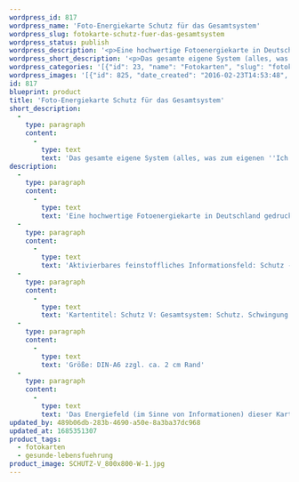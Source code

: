 ```yaml
---
wordpress_id: 817
wordpress_name: 'Foto-Energiekarte Schutz für das Gesamtsystem'
wordpress_slug: fotokarte-schutz-fuer-das-gesamtsystem
wordpress_status: publish
wordpress_description: '<p>Eine hochwertige Fotoenergiekarte in Deutschland gedruckt und in Handarbeit laminiert.  Sie ist in Postkartengröße (DIN-A6) gut zu transportieren und kann auch auf den Körper aufgelegt werden.</p><p>Aktivierbares feinstoffliches Informationsfeld: Schutz - Gesamtsystem – Selbstbestimmung: Feinstoffliche Impulse zur Selbststeuerung für den Schutz des gesamten Systems (das "Ich" mit sämtlichen Aspekten).</p><p>Kartentitel: Schutz V: Gesamtsystem: Schutz. Schwingung: Grün</p><p>Größe: DIN-A6 zzgl. ca. 2 cm Rand<br />Andere Formate sind individuell für Sie innerhalb weniger Tage herstellbar. Bitte kontaktieren Sie uns hierfür unter <a href="mailto:info@elvedenverlag.de">info@elvedenverlag.de</a>.</p><p><a href="https://my.feenbaum.de/anwendung-energiebilder-foto-laminiert/">Anwendungshinweise</a>      <a href="https://my.feenbaum.de/produktinformationen-fotokarten/">Produktinformationen</a></p><p>Das Energiefeld (im Sinne von Informationen) dieser Karte kann einfach über das bewusste Konzentrieren auf den für sich selbst erwünschten inneren Zustand aktiviert werden. Bitte beachten Sie, dass die Karten so programmiert sind, dass jeweils nur der Teil des Kartenenergiefeldes von Ihnen aktiviert wird, der stimmig für Sie ist. Unsere Energieartikel sind zur Unterstützung der Aktivierung von Selbststeuerungsimpulsen entwickelt.</p>'
wordpress_short_description: '<p>Das gesamte eigene System (alles, was zum eigenen &#8222;Ich&#8220; gehört) auf feinstoffliche Art schützen</p>'
wordpress_categories: '[{"id": 23, "name": "Fotokarten", "slug": "fotokarten"}, {"id": 38, "name": "Gesunde Lebensf\u00fchrung", "slug": "gesunde-lebensfuehrung"}]'
wordpress_images: '[{"id": 825, "date_created": "2016-02-23T14:53:48", "date_created_gmt": "2016-02-23T12:53:48", "date_modified": "2016-02-23T14:53:48", "date_modified_gmt": "2016-02-23T12:53:48", "src": "https://my.feenbaum.de/wp-content/uploads/2016/02/SCHUTZ-V_800x800-W-1.jpg", "name": "SCHUTZ-V_800x800-W", "alt": ""}]'
id: 817
blueprint: product
title: 'Foto-Energiekarte Schutz für das Gesamtsystem'
short_description:
  -
    type: paragraph
    content:
      -
        type: text
        text: 'Das gesamte eigene System (alles, was zum eigenen ''Ich'' gehört) auf feinstoffliche Art schützen'
description:
  -
    type: paragraph
    content:
      -
        type: text
        text: 'Eine hochwertige Fotoenergiekarte in Deutschland gedruckt und in Handarbeit laminiert.  Sie ist in Postkartengröße (DIN-A6) gut zu transportieren und kann auch auf den Körper aufgelegt werden.'
  -
    type: paragraph
    content:
      -
        type: text
        text: 'Aktivierbares feinstoffliches Informationsfeld: Schutz - Gesamtsystem – Selbstbestimmung: Feinstoffliche Impulse zur Selbststeuerung für den Schutz des gesamten Systems (das "Ich" mit sämtlichen Aspekten).'
  -
    type: paragraph
    content:
      -
        type: text
        text: 'Kartentitel: Schutz V: Gesamtsystem: Schutz. Schwingung: Grün'
  -
    type: paragraph
    content:
      -
        type: text
        text: 'Größe: DIN-A6 zzgl. ca. 2 cm Rand'
  -
    type: paragraph
    content:
      -
        type: text
        text: 'Das Energiefeld (im Sinne von Informationen) dieser Karte kann einfach über das bewusste Konzentrieren auf den für sich selbst erwünschten inneren Zustand aktiviert werden. Bitte beachten Sie, dass die Karten so programmiert sind, dass jeweils nur der Teil des Kartenenergiefeldes von Ihnen aktiviert wird, der stimmig für Sie ist. Unsere Energieartikel sind zur Unterstützung der Aktivierung von Selbststeuerungsimpulsen entwickelt.'
updated_by: 489b06db-283b-4690-a50e-8a3ba37dc968
updated_at: 1685351307
product_tags:
  - fotokarten
  - gesunde-lebensfuehrung
product_image: SCHUTZ-V_800x800-W-1.jpg
---
```

